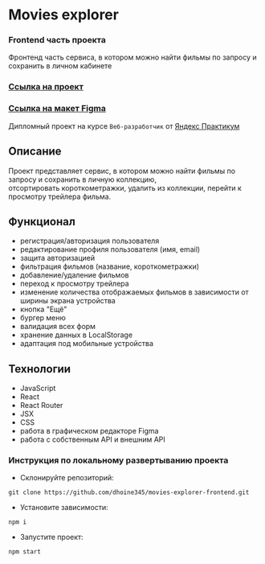 # Movies explorer 
### Frontend часть проекта
Фронтенд часть сервиса, в котором можно найти фильмы по запросу и сохранить в личном кабинете
  
### [Ссылка на проект](https://fproject.nomoredomains.xyz/)

### [Ссылка на макет Figma](https://www.figma.com/file/V8RksSeaEZhg8qRPQqklk2/Diploma-(Copy)?node-id=932%3A4182)


Дипломный проект на курсе `Веб-разработчик` от [Яндекс Практикум](https://practicum.yandex.ru/profile/web/ "Яндекс Практикум") 

## Описание
Проект представляет сервис, в котором можно найти фильмы по запросу и сохранить в личную коллекцию,  
отсортировать короткометражки, удалить из коллекции, перейти к просмотру трейлера фильма.

## Функционал
- регистрация/авторизация пользователя
- редактирование профиля пользователя (имя, email)
- защита авторизацией
- фильтрация фильмов (название, короткометражки)
- добавление/удаление фильмов
- переход к просмотру трейлера
- изменение количества отображаемых фильмов в зависимости от ширины экрана устройства
- кнопка "Ещё"
- бургер меню
- валидация всех форм
- хранение данных в LocalStorage
- адаптация под мобильные устройства

## Технологии

- JavaScript
- React
- React Router
- JSX
- CSS
- работа в графическом редакторе Figma
- работа с собственным API и внешним API  

### Инструкция по локальному развертыванию проекта
- Склонируйте репозиторий:
```
git clone https://github.com/dhoine345/movies-explorer-frontend.git
```
- Установите зависимости:
```
npm i
```
- Запустите проект:
```
npm start
```
